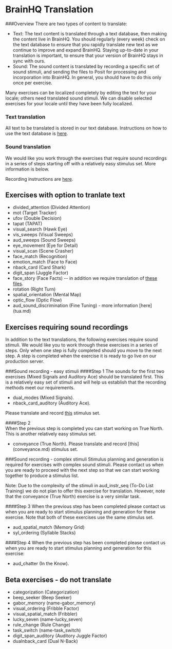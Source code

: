 BrainHQ Translation
===================

###Overview
There are two types of content to translate:  
* Text: The text content is translated through a text database, then making the content live in BrainHQ. You should regularly (every week) check on the text database to ensure that you rapidly translate new text as we continue to improve and expand BrainHQ. Staying up-to-date in your translation is important, to ensure that your version of BrainHQ stays in sync with ours.
* Sound: The sound content is translated by recording a specific set of sound stimuli, and sending the files to Posit for processing and incorporation into BrainHQ. In general, you should have to do this only once per exercise.  

Many exercises can be localized completely by editing the text for your locale; others need translated sound stimuli. We can disable selected exercises for your locale until they have been fully localized.

### Text translation
All text to be translated is stored in our text database. Instructions on how to use the text database is [here](text_translation_instr.md).

### Sound translation
We would like you work through the exercises that require sound recordings in a series of steps starting off with a relatively easy stimulus set. More information is below. 

Recording instructions are [here](recording_instr.md).

## Exercises with option to tranlate text

* divided_attention (Divided Attention)
* mot (Target Tracker)
* ufov (Double Decision)
* tapat (TAPAT)
* visual_search (Hawk Eye)
* vis_sweeps (Visual Sweeps)
* aud_sweeps (Sound Sweeps)
* eye_movement (Eye for Detail)
* visual_scan (Scene Crasher)
* face_match (Recognition)
* emotion_match (Face to Face)
* nback_card (Card Shark)
* digit_span (Juggle Factor)
* face_story (Face Facts) -- in addition we require translation of [these files](face_story).
* rotation (Right Turn)
* spatial_orientation (Mental Map)
* optic_flow (Optic Flow)
* aud_sound_discrimination (Fine Tuning) - more information [here] (tua.md)  

## Exercises requiring sound recordings 
In addition to the text translations, the following exercises require sound stimuli. We would like you to work through these exercises in a series of steps. Only when one step is fully completed should you move to the next step. A step is completed when the exercise it is ready to go live on our production server. 

###Sound recording - easy stimuli
####Step 1 
The sounds for the first two exercises (Mixed Signals and Auditory Ace) should be translated first. This is a relatively easy set of stimuli and will help us establish that the recording methods meet our requirements. 
* dual_modes (Mixed Signals). 
* nback_card_auditory (Auditory Ace).  

Please translate and record [this](easy_translations.md) stimulus set.  

####Step 2  
When the previous step is completed you can start working on True North. This is another relatively easy stimulus set.  
* conveyance (True North). Please translate and record [this] (conveyance.md) stimulus set.

###Sound recording - complex stimuli
Stimulus planning and generation is required for exercises with complex sound stimuli. Please contact us when you are ready to proceed with the next step so that we can start working together to produce a stimulus list. 

Note: Due to the complexity of the stimuli in aud_instr_seq (To-Do List Training) we do not plan to offer this exercise for translation. However, note that the conveyance (True North) exercise is a very similar task. 

####Step 3
When the previous step has been completed please contact us when you are ready to start stimulus planning and generation for these exercise. Note that both of these exercises use the same stimulus set.
* aud_spatial_match (Memory Grid)
* syl_ordering (Syllable Stacks)  

####Step 4
When the previous step has been completed please contact us when you are ready to start stimulus planning and generation for this exercise:
*  aud_chatter (In the Know).  

## Beta exercises  - do not translate
*  categorization (Categorization)
*  beep_seeker (Beep Seeker)
*  gabor_memory (name-gabor_memory)
*  visual_ordering (Fribble Factor)
*  visual_spatial_match (Fribbler)
*  lucky_seven (name-lucky_seven)
*  rule_change (Rule Change)
*  task_switch (name-task_switch)
*  digit_span_auditory (Auditory Juggle Factor)
*  dualnback_card (Dual N-Back)














